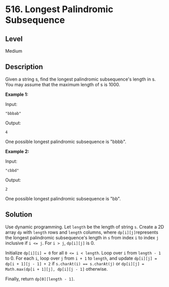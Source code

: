 # 516. Longest Palindromic Subsequence
## Level
Medium

## Description
Given a string s, find the longest palindromic subsequence's length in s. You may assume that the maximum length of s is 1000.

**Example 1:**

Input:
```
"bbbab"
```
Output:
```
4
```
One possible longest palindromic subsequence is "bbbb".

**Example 2:**

Input:
```
"cbbd"
```
Output:
```
2
```
One possible longest palindromic subsequence is "bb".

## Solution
Use dynamic programming. Let `length` be the length of string `s`. Create a 2D array `dp` with `length` rows and `length` columns, where `dp[i][j]`represents the longest palindromic subsequence's length in `s` from index `i` to index `j` inclusive if `i <= j`. For `i > j`, `dp[i][j]` is 0.

Initialize `dp[i][i] = 0` for all `0 <= i < length`. Loop over `i` from `length - 1` to 0. For each `i`, loop over `j` from `i + 1` to `length`, and update `dp[i][j] = dp[i + 1][j - 1] + 2` if `s.charAt(i) == s.charAt(j)` or `dp[i][j] = Math.max(dp[i + 1][j], dp[i][j - 1]` otherwise.

Finally, return `dp[0][length - 1]`.
